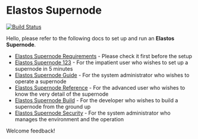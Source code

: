 # Elastos Supernode

[![Build Status](https://travis-ci.com/elastos/Elastos.ELA.Supernode.svg?branch=master)](https://travis-ci.com/elastos/Elastos.ELA.Supernode)

Hello, please refer to the following docs to set up and run an **Elastos Supernode**.

- [Elastos Supernode Requirements](/docs/elastos_supernode_usage.md#1-requirements) - Please check it first before the setup
- [Elastos Supernode 123](./docs/elastos_supernode_123.md) - For the impatient user who wishes to set up a supernode in 5 minutes
- [Elastos Supernode Guide](./docs/elastos_supernode_usage.md) - For the system administrator who wishes to operate a supernode
- [Elastos Supernode Reference](./docs/elastos_supernode_reference_zh.md) - For the advanced user who wishes to know the very detail of the supernode
- [Elastos Supernode Build](./docs/elastos_supernode_build.md) - For the developer who wishes to build a supernode from the ground up
- [Elastos Supernode Security](./docs/elastos_supernode_security_zh.md) - For the system administrator who manages the environment and the operation

Welcome feedback!

